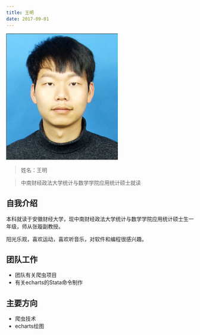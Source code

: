 ```yaml
---
title: 王明
date: 2017-09-01
---
```


<img width="300px" style="text-align:center;" src="index/wangming.png" alt="" />

>姓名：王明

>中南财经政法大学统计与数学学院应用统计硕士就读

## 自我介绍

本科就读于安徽财经大学，现中南财经政法大学统计与数学学院应用统计硕士生一年级，师从张璇副教授。

阳光乐观，喜欢运动，喜欢听音乐，对软件和编程很感兴趣。


## 团队工作

- 团队有关爬虫项目
- 有关echarts的Stata命令制作

## 主要方向

- 爬虫技术
- echarts绘图






